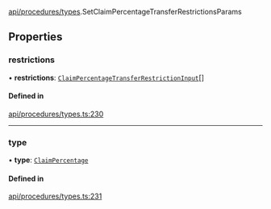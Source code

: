 [api/procedures/types](../../../../Modules/API/Procedures/Types.md).SetClaimPercentageTransferRestrictionsParams

## Properties

### restrictions

• **restrictions**: [`ClaimPercentageTransferRestrictionInput`](ClaimPercentageTransferRestrictionInput.md)[]

#### Defined in

[api/procedures/types.ts:230](https://github.com/PolymeshAssociation/polymesh-sdk/blob/15be87e8/src/api/procedures/types.ts#L230)

___

### type

• **type**: [`ClaimPercentage`](../../../../Enums/API/Procedures/Types/TransferRestrictionType.md#claimpercentage)

#### Defined in

[api/procedures/types.ts:231](https://github.com/PolymeshAssociation/polymesh-sdk/blob/15be87e8/src/api/procedures/types.ts#L231)
